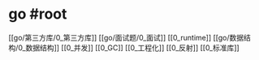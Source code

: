# go #root

[[go/第三方库/0_第三方库]]
[[go/面试题/0_面试]]
[[0_runtime]]
[[go/数据结构/0_数据结构]]
[[0_并发]]
[[0_GC]]
[[0_工程化]]
[[0_反射]]
[[0_标准库]]







